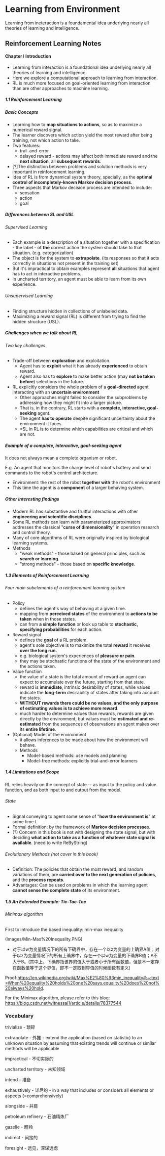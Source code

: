 Learning from Environment
====
Learning from ineteraction is a foundamental idea underlying nearly all theories of learning and intelligence.


## Reinforcement Learning Notes

#### Chapter I Introduction

* Learning from interaction is a foundational idea underlying nearly all theories of learning and intelligence.
* Here we explore a computational approach to learning from interaction.
* RL is much more focused on goal-oriented learning from interaction than are other approaches to machine learning.



##### 1.1 Reinforcement Learning

##### Basic Concepts

* Learning how to **map situations to actions**, so as to maximize a numerical reward signal.
* The learner discovers which action yield the most reward after being training, not which action to take.
* Two features:
  * trail-and-error
  * delayed reward - actions may affect both immediate reward and the **next situation**, all **subsequent rewards**.
* [?]The distinction between problems and solution methods is very important in reinforcement learning.
* Idea of RL is from dynamical system theory, specially, as the **optimal control of incompletely-known Markov decision process**.
* Three aspects that Markov decision process are intended to include:
  * sensation
  * action
  * goal



##### Differences between SL and USL

###### Supervised Learning

* Each example is a description of a situation together with a specification - the label - of **the** correct action the system should take to that situation. (e.g. categorization)
* The object is for the system to **extrapolate**. (its responses so that it acts correctly in situations not present in the training set)
* But it's impractical to obtain examples represent **all** situations that agent has to act in interactive problems.
* In uncharted territory, an agent must be able to learn from its own experience.

###### Unsupervised Learning

* Finding structure hidden in collections of unlabeled data.
* Maximizing a reward signal (RL) is different from trying to find the hidden structure (USL).



##### Challenges when we talk about RL

###### Two key challenges

* Trade-off between **exploration** and exploitation
  * Agent has to **exploit** what it has already **experienced** to obtain reward.
  * Agent also has to **explore** to make better action (may **not be taken before**) selections in the future.
* RL explicitly considers the whole problem of a **goal-directed** agent interacting with an **uncertain environment**
  * Other approaches might failed to consider the subproblems by addressing how they might fit into a larger picture.
  * That is, in the contrary, RL starts with a **complete, interactive, goal-seeking** agent.
  * The agent **has to operate** despite significant uncertainty about the environment it faces.
  * *SL in RL is to determine which capabilities are critical and which are not.



##### Example of a complete, interactive, goal-seeking agent

It does not always mean a complete organism or robot.

E.g. An agent that monitors the charge level of robot's battery and send commands to the robot's control architecture. 

* Environment: the rest of the robot **together with** the robot's environment
* This time the agent is a **component** of a larger behaving system.



##### Other interesting findings

* Modern RL has substantive and fruitful interactions with other **engineering and scientific disciplines**.
* Some RL methods can learn with parameterized approximators addresses the classical "**curse of dimensionality**" in operation research and control theory.
* Many of core algorithms of RL were originally inspired by biological learning systems.
* Methods
  * "weak methods" - those based on general principles, such as **search or learning**.
  * "strong methods" - those based on **specific knowledge**.



##### 1.3 Elements of Reinforcement Learning

###### Four main subelements of a reinforcement learning system

* Policy
  * defines the agent's way of behaving at a given time.
  * mapping from **perceived states** of the environment to **actions to be taken** when in those states.
  * can from **a simple function** or look up table to **stochastic, specifying probabilities** for each action.
* Reward signal
  * defines the **goal** of a RL problem.
  * agent's sole objective is to maximize the total **reward** it receives **over the long run.**
  * e.g. biological system's experiences of **pleasure or pain**.
  * they may be stochastic functions of the state of the environment and the actions taken.
* Value function
  * the value of a state is the total amount of reward an agent can expect to accumulate over the future, starting from that state.
  * reward is **immediate**, intrinsic desirability of states, while values indicate the **long-term** desirability of states after taking into account the states.
  * **WITHOUT rewards there could be no values, and the only purpose of estimating values is to achieve more reward**.
  * much harder to determine values than rewards, rewards are given directly by the environment, but values must be **estimated and re-estimated** from the sequences of observations an agent makes over its **entire lifetime**.
* (Optional) Model of the environment
  * it allows inferences to be made about how the environment will behave.
  * Methods
    * Model-based methods: use models and planning
    * Model-free methods: explicitly trial-and-error learners



##### 1.4 Limitations and Scope

RL relies heavily on the concept of state -- as input to the policy and value function, and as both input to and output from the model.

###### State

* Signal conveying to agent some sense of "**how the environment is**" at some time t.
* Formal definition: by the framework of **Markov decision processe**s.
* (?) Concern in this book is not with designing the state signal, but with deciding **what action to take as a function of whatever state signal is available**. (need to write ReByString)

###### Evolutionary Methods (not cover in this book)

* Definition: The policies that obtain the most reward, and random variations of them, are **carried over to the next generation of policies**, and the **process repeats**.
* Advantages: Can be used on problems in which the learning agent **cannot sense the complete state** of its environment.



##### 1.5 An Extended Example: Tic-Tac-Toe

###### Minimax algorithm

First to introduce the based inequality: min-max inequality

(Images/Min-Max%20Inequality.PNG)

* 对于以w为变量情况下的所有下确界中，存在一个以z为变量的上确界A值；对于以z为变量情况下的所有上确界中，存在一个以w为变量的下确界B值；A不大于B。(其中上、下确界指该界的值大于或者小于所有函数值，但是不一定存在函数值等于这个界值，即不一定取到界值的时候函数有定义)

Proof:https://en.wikipedia.org/wiki/Max%E2%80%93min_inequality#:~:text=When%20equality%20holds%20one%20says,equality%20does%20not%20always%20hold.

For the Minimax algorithm, please refer to this blog: https://blog.csdn.net/witnessai1/article/details/78377544



### Vocabulary

trivialize - 琐碎

extrapolate - 外推 - extend the application (based on statistic) to an unknown situation by assuming that existing trends will continue or similar methods will be applicable

impractical - 不切实际的

uncharted territory - 未知领域

intend - 准备

exhaustively - 详尽的 - in a way that includes or considers all elements or aspects (=comprehensively)

alongside - 并肩

petroleum refinery - 石油精炼厂

gazelle - 瞪羚

indirect - 间接的

foresight - 远见，深谋远虑
